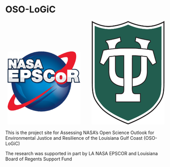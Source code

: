 # OSO-LoGiC

<p align="center">
  <img src="project_outputs/images/cropped-NASA_EPSCOR_-PNG.png" alt="Image1" width="45%">
  &nbsp; &nbsp; &nbsp; &nbsp;
  <img src="project_outputs/images/ƒƒTUshield_2c.png" alt="Image2" width="45%">
</p>

This is the project site for Assessing NASA’s Open Science Outlook for Environmental Justice and Resilience of the Louisiana Gulf Coast (OSO-LoGiC)








The research was supported in part by LA NASA EPSCOR and Louisiana Board of Regents Support Fund

